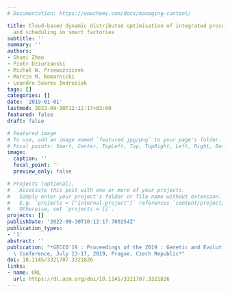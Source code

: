 ```yaml
---
# Documentation: https://wowchemy.com/docs/managing-content/

title: Cloud-based dynamic distributed optimisation of integrated process planning
  and scheduling in smart factories
subtitle: ''
summary: ''
authors:
- Shuai Zhao
- Piotr Dziurzanski
- Michał W. Przewoźniczek
- Marcin M. Komarnicki
- Leandro Soares Indrusiak
tags: []
categories: []
date: '2019-01-01'
lastmod: 2022-09-30T12:12:17+02:00
featured: false
draft: false

# Featured image
# To use, add an image named `featured.jpg/png` to your page's folder.
# Focal points: Smart, Center, TopLeft, Top, TopRight, Left, Right, BottomLeft, Bottom, BottomRight.
image:
  caption: ''
  focal_point: ''
  preview_only: false

# Projects (optional).
#   Associate this post with one or more of your projects.
#   Simply enter your project's folder or file name without extension.
#   E.g. `projects = ["internal-project"]` references `content/project/deep-learning/index.md`.
#   Otherwise, set `projects = []`.
projects: []
publishDate: '2022-09-30T10:12:17.780254Z'
publication_types:
- '1'
abstract: ''
publication: "*GECCO'19 : Proceedings of the 2019 : Genetic and Evolutionary Computation\
  \ Conference, July 13-17, 2019, Prague, Czech Republic*"
doi: 10.1145/3321707.3321826
links:
- name: URL
  url: https://dl.acm.org/doi/10.1145/3321707.3321826
---
```

